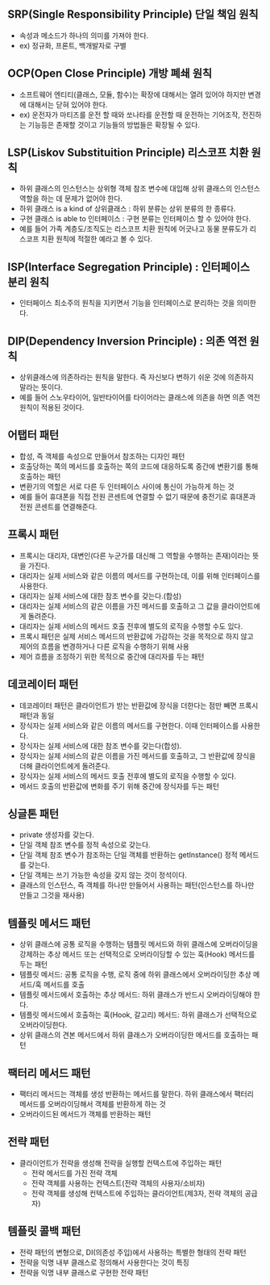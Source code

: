 ## SRP(Single Responsibility Principle) 단일 책임 원칙
- 속성과 메소드가 하나의 의미를 가져야 한다.
- ex) 정규화, 프론트, 백개발자로 구별

## OCP(Open Close Principle) 개방 폐쇄 원칙
- 소프트웨어 엔티티(클래스, 모듈, 함수)는 확장에 대해서는 열려 있어야 하지만 변경에 대해서는 닫혀 있어야 한다.
- ex) 운전자가 마티즈를 운전 할 때와 쏘나타를 운전할 때 운전하는 기어조작, 전진하는 기능등은 존재할 것이고 기능들의 방법들은 확장될 수 있다.

## LSP(Liskov Substituition Principle) 리스코프 치환 원칙
- 하위 클래스의 인스턴스는 상위형 객체 참조 변수에 대입해 상위 클래스의 인스턴스 역할을 하는 데 문제가 없어야 한다.
- 하위 클래스 is a kind of 상위클래스 : 하위 분류는 상위 분류의 한 종류다.
- 구현 클래스 is able to 인터페이스 : 구현 분류는 인터페이스 할 수 있어야 한다.
- 예를 들어 가족 계층도/조직도는 리스코프 치환 원칙에 어긋나고 동물 분류도가 리스코프 치환 원칙에 적절한 예라고 볼 수 있다.

## ISP(Interface Segregation Principle) : 인터페이스 분리 원칙
- 인터페이스 최소주의 원칙을 지키면서 기능을 인터페이스로 분리하는 것을 의미한다.

## DIP(Dependency Inversion Principle) : 의존 역전 원칙
- 상위클래스에 의존하라는 원칙을 말한다. 즉 자신보다 변하기 쉬운 것에 의존하지 말라는 뜻이다.
- 예를 들어 스노우타이어, 일반타이어를 타이어라는 클래스에 의존을 하면 의존 역전 원칙이 적용된 것이다.


## 어탭터 패턴
- 합성, 즉 객체를 속성으로 만들어서 참조하는 디자인 패턴
- 호출당하는 쪽의 메서드를 호출하는 쪽의 코드에 대응하도록 중간에 변환기를 통해 호출하는 패턴
- 변환기의 역할은 서로 다른 두 인터페이스 사이에 통신이 가능하게 하는 것
- 예를 들어 휴대폰을 직접 전원 콘센트에 연결할 수 없기 때문에 충전기로 휴대폰과 전원 콘센트를 연결해준다.

## 프록시 패턴
- 프록시는 대리자, 대변인(다른 누군가를 대신해 그 역할을 수행하는 존재)이라는 뜻을 가진다.
- 대리자는 실제 서비스와 같은 이름의 메서드를 구현하는데, 이를 위해 인터페이스를 사용한다.
- 대리자는 실제 서비스에 대한 참조 변수를 갖는다.(합성)
- 대리자는 실제 서비스의 같은 이름을 가진 메서드를 호출하고 그 값을 클라이언트에게 돌려준다.
- 대리자는 실제 서비스의 메서드 호출 전후에 별도의 로직을 수행할 수도 있다.
- 프록시 패턴은 실제 서비스 메서드의 반환값에 가감하는 것을 목적으로 하지 않고 제어의 흐름을 변경하거나 다른 로직을 수행하기 위해 사용
- 제어 흐름을 조정하기 위한 목적으로 중간에 대리자를 두는 패턴

## 데코레이터 패턴
- 데코레이터 패턴은 클라이언트가 받는 반환값에 장식을 더한다는 점만 빼면 프록시 패턴과 동일
- 장식자는 실제 서비스와 같은 이름의 메서드를 구현한다. 이때 인터페이스를 사용한다.
- 장식자는 실제 서비스에 대한 참조 변수를 갖는다(합성).
- 장식자는 실제 서비스의 같은 이름을 가진 메서드를 호출하고, 그 반환값에 장식을 더해 클라이언트에게 돌려준다.
- 장식자는 실제 서비스의 메서드 호출 전후에 별도의 로직을 수행할 수 있다.
- 메서드 호출의 반환값에 변화를 주기 위해 중간에 장식자를 두는 패턴

## 싱글톤 패턴
- private 생성자를 갖는다.
- 단일 객체 참조 변수를 정적 속성으로 갖는다.
- 단일 객체 참조 변수가 참조하는 단일 객체를 반환하는 getInstance() 정적 메서드를 갖는다.
- 단일 객체는 쓰기 가능한 속성을 갖지 않는 것이 정석이다.
- 클래스의 인스턴스, 즉 객체를 하나만 만들어서 사용하는 패턴(인스턴스를 하나만 만들고 그것을 재사용)

## 템플릿 메서드 패턴
- 상위 클래스에 공통 로직을 수행하는 템플릿 메서드와 하위 클래스에 오버라이딩을 강제하는 추상 메서드 또는 선택적으로 오버라이딩할 수 있는 훅(Hook) 메서드를 두는 패턴
- 템플릿 메서드: 공통 로직을 수행, 로직 중에 하위 클래스에서 오버라이딩한 추상 메서드/훅 메서드를 호출
- 템플릿 메서드에서 호출하는 추상 메서드: 하위 클래스가 반드시 오버라이딩해야 한다.
- 템플릿 메서드에서 호출하는 훅(Hook, 갈고리) 메서드: 하위 클래스가 선택적으로 오버라이딩한다.
- 상위 클래스의 견본 메서드에서 하위 클래스가 오버라이딩한 메서드를 호출하는 패턴

## 팩터리 메서드 패턴
- 팩터리 메서드는 객체를 생성 반환하는 메서드를 말한다. 하위 클래스에서 팩터리 메서드를 오버라이딩해서 객체를 반환하게 하는 것
- 오버라이드된 메서드가 객체를 반환하는 패턴

## 전략 패턴
- 클라이언트가 전략을 생성해 전략을 실행할 컨텍스트에 주입하는 패턴
  - 전략 메서드를 가진 전략 객체
  - 전략 객체를 사용하는 컨텍스트(전략 객체의 사용자/소비자)
  - 전략 객체를 생성해 컨텍스트에 주입하는 클라이언트(제3자, 전략 객체의 공급자)

## 템플릿 콜백 패턴
- 전략 패턴의 변형으로, DI(의존성 주입)에서 사용하는 특별한 형태의 전략 패턴
- 전략을 익명 내부 클래스로 정의해서 사용한다는 것이 특징
- 전략을 익명 내부 클래스로 구현한 전략 패턴

